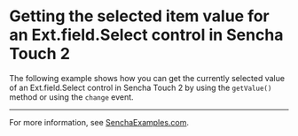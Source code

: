 # Getting the selected item value for an Ext.field.Select control in Sencha Touch 2 #

The following example shows how you can get the currently selected value of an Ext.field.Select control in Sencha Touch 2 by using the `getValue()` method or using the `change` event.

---

For more information, see [SenchaExamples.com](http://senchaexamples.com/2012/03/13/getting-the-selected-item-value-for-an-ext-field-select-control-in-sencha-touch-2/).
